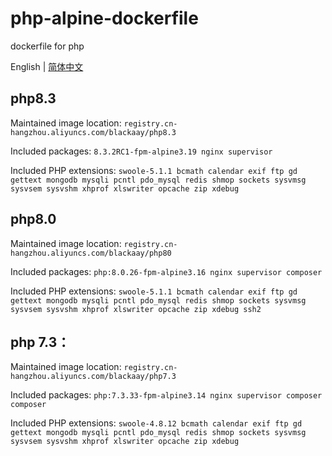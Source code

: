 # php-alpine-dockerfile
dockerfile for php

English | [简体中文](README_zh-CN.md)

## php8.3
Maintained image location: 
`registry.cn-hangzhou.aliyuncs.com/blackaay/php8.3`

Included packages:
`8.3.2RC1-fpm-alpine3.19 nginx supervisor`

Included PHP extensions:
`swoole-5.1.1 bcmath calendar exif ftp gd gettext mongodb mysqli pcntl pdo_mysql redis shmop sockets sysvmsg sysvsem sysvshm xhprof xlswriter opcache zip xdebug`

## php8.0
Maintained image location:
`registry.cn-hangzhou.aliyuncs.com/blackaay/php80`

Included packages:
`php:8.0.26-fpm-alpine3.16 nginx supervisor composer `

Included PHP extensions:
`swoole-5.1.1 bcmath calendar exif ftp gd gettext mongodb mysqli pcntl pdo_mysql redis shmop sockets sysvmsg sysvsem sysvshm xhprof xlswriter opcache zip xdebug ssh2`


## php 7.3：

Maintained image location:
`registry.cn-hangzhou.aliyuncs.com/blackaay/php7.3`

Included packages:
`php:7.3.33-fpm-alpine3.14 nginx supervisor composer composer `

Included PHP extensions:
`swoole-4.8.12 bcmath calendar exif ftp gd gettext mongodb mysqli pcntl pdo_mysql redis shmop sockets sysvmsg sysvsem sysvshm xhprof xlswriter opcache zip xdebug`

